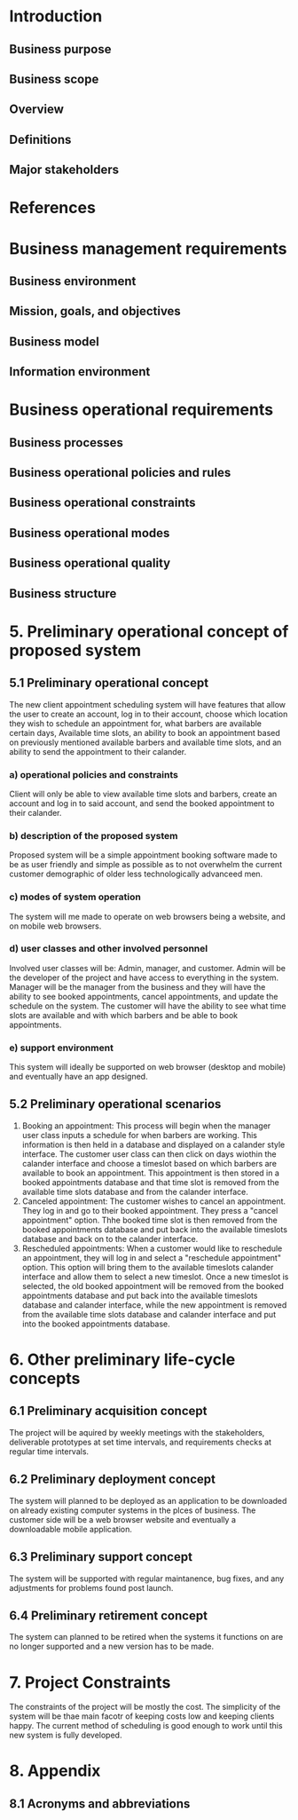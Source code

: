 # Introduction
## Business purpose
## Business scope
## Overview
## Definitions
## Major stakeholders
# References
# Business management requirements
## Business environment
## Mission, goals, and objectives
## Business model
## Information environment
# Business operational requirements
## Business processes
## Business operational policies and rules
## Business operational constraints
## Business operational modes
## Business operational quality
## Business structure
# 5. Preliminary operational concept of proposed system

## 5.1 Preliminary operational concept

The new client appointment scheduling system will have features that allow the user to create an account, log in to their account, choose which location they wish to schedule an appointment for, what barbers are available certain days, Available time slots, an ability to book an appointment based on previously mentioned available barbers and available time slots, and an ability to send the appointment to their calander.

### a) operational policies and constraints

Client will only be able to view available time slots and barbers, create an account and log in to said account, and send the booked appointment to their calander.

### b) description of the proposed system

Proposed system will be a simple appointment booking software made to be as user friendly and simple as possible as to not overwhelm the current customer demographic of older less technologically advanceed men.

### c) modes of system operation

The system will me made to operate on web browsers being a website, and on mobile web browsers. 

### d) user classes and other involved personnel

Involved user classes will be: Admin, manager, and customer. Admin will be the developer of the project and have access to everything in the system. Manager will be the manager from the business and they will have the ability to see booked appointments, cancel appointments, and update the schedule on the system. The customer will have the ability to see what time slots are available and with which barbers and be able to book appointments. 

### e) support environment

This system will ideally be supported on web browser (desktop and mobile) and eventually have an app designed.

## 5.2 Preliminary operational scenarios

1. Booking an appointment: This process will begin when the manager user class inputs a schedule for when barbers are working. This information is then held in a database and displayed on a calander style interface. The customer user class can then click on days wiothin the calander interface and choose a timeslot based on which barbers are available to book an appointment. This appointment is then stored in a booked appointments database and that time slot is removed from the available time slots database and from the calander interface. 
2. Canceled appointment: The customer wishes to cancel an appointment. They log in and go to their booked appointment. They press a "cancel appointment" option. Thhe booked time slot is then removed from the booked appointments database and put back into the available timeslots database and back on to the calander interface. 
3.  Rescheduled appointments: When a customer would like to reschedule an appointment, they will log in and select a "reschedule appointment" option. This option will bring them to the available timeslots calander interface and allow them to select a new timeslot. Once a new timeslot is selected, the old booked appointment will be removed from the booked appointments database and put back into the available timeslots database and calander interface, while the new appointment is removed from the available time slots database and calander interface and put into the booked appointments database. 

# 6. Other preliminary life-cycle concepts

## 6.1 Preliminary acquisition concept

The project will be aquired by weekly meetings with the stakeholders, deliverable prototypes at set time intervals, and requirements checks at regular time intervals. 

## 6.2 Preliminary deployment concept

The system will planned to be deployed as an application to be downloaded on already existing computer systems in the plces of business. The customer side will be a web browser website and eventually a downloadable mobile application.

## 6.3 Preliminary support concept

The system will be supported with regular maintanence, bug fixes, and any adjustments for problems found post launch.

## 6.4 Preliminary retirement concept

The system can planned to be retired when the systems it functions on are no longer supported and a new version has to be made.

# 7. Project Constraints

The constraints of the project will be mostly the cost. The simplicity of the system will be thae main facotr of keeping costs low and keeping clients happy. The current method of scheduling is good enough to work until this new system is fully developed. 

# 8. Appendix

## 8.1 Acronyms and abbreviations

